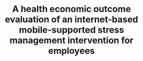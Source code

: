 --- 
abstract: '' 
authors: 
 - admin
 -  kaehlke
 -  buntrock
 -  M Berking
 -  F Smit
 -  E Heber
 -  ...
doi: '10.5271/sjweh.3691' 
featured: false 
publication: '*Scandinavian journal of work, environment & health*, NA' 
publication_short: '' 
publishDate: '2018-01-01' 
title: 'A health economic outcome evaluation of an internet-based mobile-supported stress management intervention for employees' 
url_code: '' 
url_dataset: '' 
url_pdf: '' 
url_poster: '' 
url_project: '' 
url_slides: '' 
url_source: '' 
url_video: '' 
---